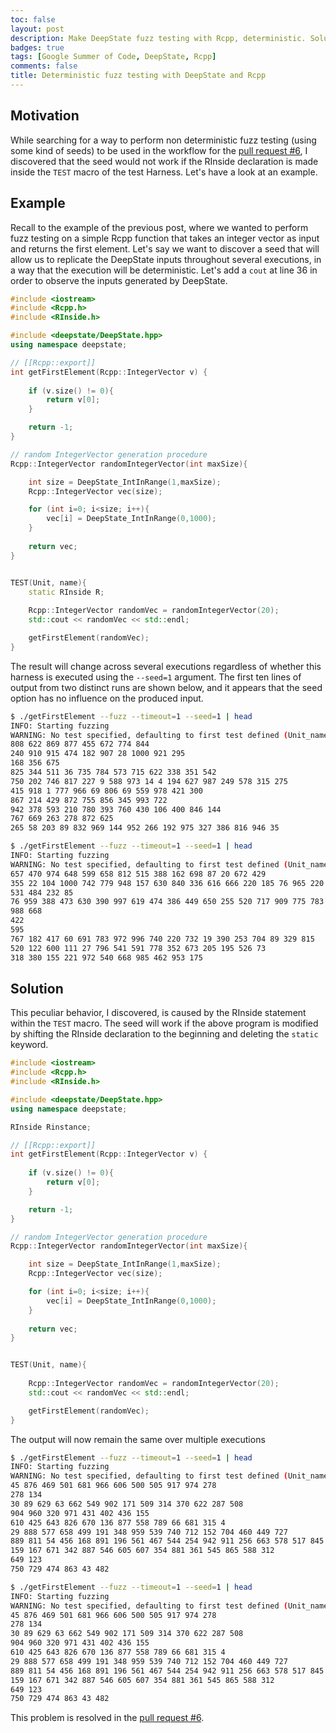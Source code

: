 ```yaml
---
toc: false
layout: post
description: Make DeepState fuzz testing with Rcpp, deterministic. Solution implemented in the pull request \#6
badges: true
tags: [Google Summer of Code, DeepState, Rcpp]
comments: false
title: Deterministic fuzz testing with DeepState and Rcpp
---
```


## Motivation
While searching for a way to perform non deterministic fuzz testing (using some kind of seeds) to be used in the workflow for the [pull request #6](https://github.com/FabrizioSandri/RcppDeepState/pull/6), I discovered that the seed would not work if the RInside declaration is made inside the `TEST` macro of the test Harness.
Let's have a look at an example. 

## Example
Recall to the example of the previous post, where we wanted to perform fuzz testing on a simple Rcpp function that takes an integer vector as input and returns the first element. 
Let's say we want to discover a seed that will allow us to replicate the DeepState inputs throughout several executions, in a way that the execution will be deterministic. Let's add a `cout` at line 36 in order to observe the inputs generated by DeepState.
```c++
#include <iostream>
#include <Rcpp.h>
#include <RInside.h>

#include <deepstate/DeepState.hpp>
using namespace deepstate;

// [[Rcpp::export]]
int getFirstElement(Rcpp::IntegerVector v) {
    
    if (v.size() != 0){
        return v[0];
    }

    return -1;
}

// random IntegerVector generation procedure
Rcpp::IntegerVector randomIntegerVector(int maxSize){

    int size = DeepState_IntInRange(1,maxSize);
    Rcpp::IntegerVector vec(size);

    for (int i=0; i<size; i++){
        vec[i] = DeepState_IntInRange(0,1000);
    }
  
    return vec;
}


TEST(Unit, name){
    static RInside R;
    
    Rcpp::IntegerVector randomVec = randomIntegerVector(20);
    std::cout << randomVec << std::endl;

    getFirstElement(randomVec);
}
``` 

The result will change across several executions regardless of whether this harness is executed using the `--seed=1` argument.
The first ten lines of output from two distinct runs are shown below, and it appears that the seed option has no influence on the produced input. 

```bash
$ ./getFirstElement --fuzz --timeout=1 --seed=1 | head
INFO: Starting fuzzing
WARNING: No test specified, defaulting to first test defined (Unit_name)
808 622 869 877 455 672 774 844
240 910 915 474 182 907 28 1000 921 295
168 356 675
825 344 511 36 735 784 573 715 622 338 351 542
750 202 746 817 227 9 588 973 14 4 194 627 987 249 578 315 275
415 918 1 777 966 69 806 69 559 978 421 300
867 214 429 872 755 856 345 993 722
942 378 593 210 780 393 760 430 106 400 846 144
767 669 263 278 872 625
265 58 203 89 832 969 144 952 266 192 975 327 386 816 946 35

$ ./getFirstElement --fuzz --timeout=1 --seed=1 | head
INFO: Starting fuzzing
WARNING: No test specified, defaulting to first test defined (Unit_name)
657 470 974 648 599 658 812 515 388 162 698 87 20 672 429
355 22 104 1000 742 779 948 157 630 840 336 616 666 220 185 76 965 220 18
531 484 232 85
76 959 388 473 630 390 997 619 474 386 449 650 255 520 717 909 775 783 249 75
988 668
422
595
767 182 417 60 691 783 972 996 740 220 732 19 390 253 704 89 329 815
520 122 600 111 27 796 541 591 778 352 673 205 195 526 73
318 380 155 221 972 540 668 985 462 953 175
```

## Solution
This peculiar behavior, I discovered, is caused by the RInside statement within the `TEST` macro. The seed will work if the above program is modified by shifting the RInside declaration to the beginning and deleting the `static` keyword. 
```c++
#include <iostream>
#include <Rcpp.h>
#include <RInside.h>

#include <deepstate/DeepState.hpp>
using namespace deepstate;

RInside Rinstance;

// [[Rcpp::export]]
int getFirstElement(Rcpp::IntegerVector v) {
    
    if (v.size() != 0){
        return v[0];
    }

    return -1;
}

// random IntegerVector generation procedure
Rcpp::IntegerVector randomIntegerVector(int maxSize){

    int size = DeepState_IntInRange(1,maxSize);
    Rcpp::IntegerVector vec(size);

    for (int i=0; i<size; i++){
        vec[i] = DeepState_IntInRange(0,1000);
    }
  
    return vec;
}


TEST(Unit, name){
    
    Rcpp::IntegerVector randomVec = randomIntegerVector(20);
    std::cout << randomVec << std::endl;

    getFirstElement(randomVec);
}
``` 

The output will now remain the same over multiple executions
```bash
$ ./getFirstElement --fuzz --timeout=1 --seed=1 | head
INFO: Starting fuzzing
WARNING: No test specified, defaulting to first test defined (Unit_name)
45 876 469 501 681 966 606 500 505 917 974 278
278 134
30 89 629 63 662 549 902 171 509 314 370 622 287 508
904 960 320 971 431 402 436 155
610 425 643 826 670 136 877 558 789 66 681 315 4
29 888 577 658 499 191 348 959 539 740 712 152 704 460 449 727
889 811 54 456 168 891 196 561 467 544 254 942 911 256 663 578 517 845
159 167 671 342 887 546 605 607 354 881 361 545 865 588 312
649 123
750 729 474 863 43 482

$ ./getFirstElement --fuzz --timeout=1 --seed=1 | head
INFO: Starting fuzzing
WARNING: No test specified, defaulting to first test defined (Unit_name)
45 876 469 501 681 966 606 500 505 917 974 278
278 134
30 89 629 63 662 549 902 171 509 314 370 622 287 508
904 960 320 971 431 402 436 155
610 425 643 826 670 136 877 558 789 66 681 315 4
29 888 577 658 499 191 348 959 539 740 712 152 704 460 449 727
889 811 54 456 168 891 196 561 467 544 254 942 911 256 663 578 517 845
159 167 671 342 887 546 605 607 354 881 361 545 865 588 312
649 123
750 729 474 863 43 482
```

This problem is resolved in the [pull request #6](https://github.com/FabrizioSandri/RcppDeepState/pull/6).